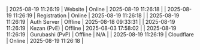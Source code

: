 | 2025-08-19 11:26:19 | Website | Online | 2025-08-19 11:26:18 |
| 2025-08-19 11:26:19 | Registration | Online | 2025-08-19 11:26:18 |
| 2025-08-19 11:26:19 | Auth Server | Offline | 2025-08-18 09:33:31 |
| 2025-08-19 11:26:19 | Kezan (PvE) | Offline | 2025-08-03 17:58:02 |
| 2025-08-19 11:26:19 | Gurubashi (PvP) | Offline | N/A |
| 2025-08-19 11:26:19 | Cloudflare | Online | 2025-08-19 11:26:18 |
